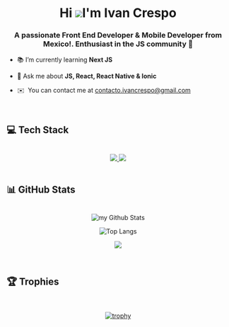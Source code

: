 <div align="center">

Hi ![](https://user-images.githubusercontent.com/18350557/176309783-0785949b-9127-417c-8b55-ab5a4333674e.gif)I'm Ivan Crespo
=========================================================================================================================================

</div>

<h3 align="center">A passionate Front End Developer & Mobile Developer from Mexico!. Enthusiast in the JS community 💛</h3>

- 📚 I’m currently learning **Next JS**

- 💬 Ask me about **JS, React, React Native & Ionic**

* ✉️  You can contact me at [contacto.ivancrespo@gmail.com](mailto:contacto.ivancrespo@gmail.com)

<br/>

## 💻 Tech Stack 
<br/>
<div align="center">
  <a href="https://skillicons.dev">
    <img src="https://skillicons.dev/icons?i=git,angular,bootstrap,css,devto,express,figma,firebase,html,js,jest" />
    <img src="https://skillicons.dev/icons?i=materialui,mongodb,mysql,nextjs,netlify,nodejs,postgres,postman,pug,react,redux,sqlite,tailwind,ts,vite" />
  </a>
</div>
<br/>

## 📊 GitHub Stats 
<br/>
<div align=center>

<img src="https://github-readme-stats.vercel.app/api?username=IvanCrespo&include_all_commits=true&count_private=true&theme=github_dark&show_icons=true&border_radius=10" alt="my Github Stats"/>

![Top Langs](https://github-readme-stats.vercel.app/api/top-langs/?username=IvanCrespo&layout=compact&theme=github_dark)

![](https://github-readme-streak-stats.herokuapp.com/?user=IvanCrespo&theme=github_dark&hide_border=false)
</div><br/>

## 🏆 Trophies
<br/>
<div align=center>

[![trophy](https://github-profile-trophy.vercel.app/?username=IvanCrespo&theme=github_dark&column=3&margin-w=15&margin-h=15)](https://github.com/ryo-ma/github-profile-trophy)
</div>
